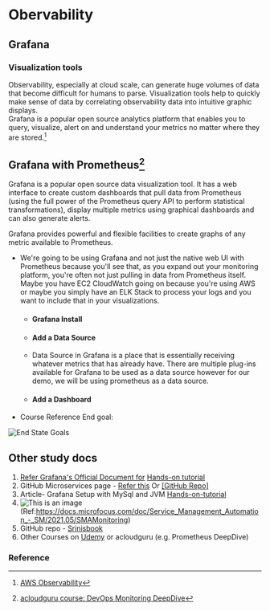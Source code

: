 # Obervability
## Grafana 

### Visualization tools
Observability, especially at cloud scale, can generate huge volumes of data that become difficult for humans to parse. Visualization tools help to quickly make sense of data by correlating observability data into intuitive graphic displays.  
Grafana is a popular open source analytics platform that enables you to query, visualize, alert on and understand your metrics no matter where they are stored.[^1]

## Grafana with Prometheus[^2]  
Grafana is a popular open source data visualization tool. It has a web interface to create custom dashboards that pull data from Prometheus (using the full power of the Prometheus query API to perform statistical transformations), display multiple metrics using graphical dashboards and can also generate alerts.

Grafana provides powerful and flexible facilities to create graphs of any metric available to Prometheus. 

* We're going to be using Grafana and not just the native web UI with Prometheus because you'll see that, as you expand out your monitoring platform, you're often not just pulling in data from Prometheus itself. Maybe you have EC2 CloudWatch going on because you're using AWS or maybe you simply have an ELK Stack to process your logs and you want to include that in your visualizations. 
  - #### Grafana Install
  - #### Add a Data Source
  * Data Source in Grafana is a place that is essentially receiving whatever metrics that has already have. There are multiple plug-ins available for Grafana to be used as a data source however for our demo, we will be using prometheus as a data source.
  
  - #### Add a Dashboard

* Course Reference End goal:

![End State Goals](https://user-images.githubusercontent.com/92606493/178727627-6a557f25-129d-4b7c-92d6-e3d8399dfe7b.png)

## Other study docs

1. [Refer Grafana's Official Document for](GrafanaOffSite/README.md) [Hands-on tutorial](https://grafana.com/tutorials/grafana-fundamentals/)
2. GitHub Microservices page - [Refer this](https://microservices-demo.github.io/docs/quickstart.html) Or [[GitHub Repo]](https://github.com/microservices-demo/microservices-demo.github.io)
3. Article- Grafana Setup with MySql and JVM [Hands-on-tutorial](https://pexea12.github.io/posts/05-setup-prometheus-and-grafana-for-mysql-and-jvm/)
4. ![This is an image](https://docs.microfocus.com/mediawiki/images/f/f7/SMA_2019.05_monitoring.png) (Ref:https://docs.microfocus.com/doc/Service_Management_Automation_-_SM/2021.05/SMAMonitoring)
5. GitHub repo - [Srinisbook](https://github.com/srinisbook/Prometheus-grafana)
6. Other Courses on [Udemy](https://thoughtworks.udemy.com/organization/search/?src=ukw&q=grafana) or acloudguru (e.g. Prometheus DeepDive)

### Reference

[^1]: [AWS Observability](https://aws.amazon.com/products/management-and-governance/use-cases/monitoring-and-observability/?whats-new-cards.sort-by=item.additionalFields.postDateTime&whats-new-cards.sort-order=desc&blog-posts-cards.sort-by=item.additionalFields.createdDate&blog-posts-cards.sort-order=desc)
[^2]: [acloudguru course: DevOps Monitoring DeepDive](https://learn.acloud.guru/course/852a204f-8dff-4196-bcf8-922a25cc5a64/learn/2e97da96-371f-4e14-ac2a-3ef64c5db272/b214237b-8d34-445f-b8f1-a6e2c2189d15/watch)
